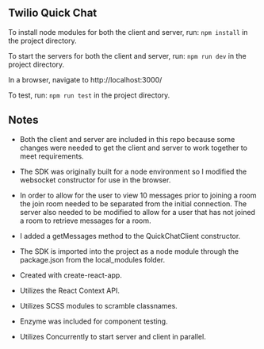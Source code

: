 ## Twilio Quick Chat

To install node modules for both the client and server, run:
`npm install`
in the project directory.

To start the servers for both the client and server, run:
`npm run dev`
in the project directory.

In a browser, navigate to http://localhost:3000/

To test, run:
`npm run test`
in the project directory.

## Notes

* Both the client and server are included in this repo because some changes were needed to get the client and server to work together to meet requirements.

* The SDK was originally built for a node environment so I modified the websocket constructor for use in the browser.

* In order to allow for the user to view 10 messages prior to joining a room the join room needed to be separated from the initial connection. The server also needed to be modified to allow for a user that has not joined a room to retrieve messages for a room.

* I added a getMessages method to the QuickChatClient constructor.

* The SDK is imported into the project as a node module through the package.json from the local_modules folder.

* Created with create-react-app.

* Utilizes the React Context API.

* Utilizes SCSS modules to scramble classnames.

* Enzyme was included for component testing.

* Utilizes Concurrently to start server and client in parallel.